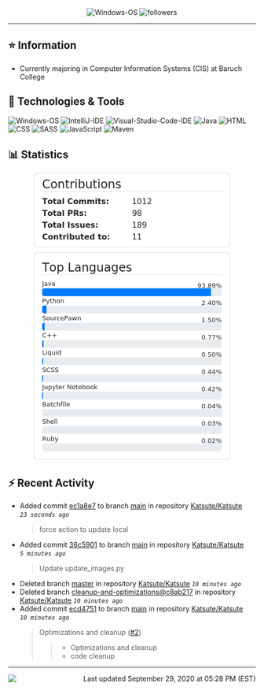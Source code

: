 <div align="center">
    <img 
        src="https://img.shields.io/badge/OS-Windows-informational?style=for-the-badge&color=3278be"
        alt="Windows-OS">
    <img 
        src="https://img.shields.io/github/followers/katsute?color=3278be&style=for-the-badge"
        alt="followers">
</div>

<hr>

## ⭐ Information

 - Currently majoring in Computer Information Systems (CIS) at Baruch College

## 🔧 Technologies & Tools

<img 
    src="https://img.shields.io/badge/OS-Windows-informational?style=flat-square&color=3278be"
    alt="Windows-OS">
<img 
    src="https://img.shields.io/badge/Editor-IntelliJ_IDEA-informational?style=flat-square&logo=intellij-idea&logoColor=white&color=3278be"
    alt="IntelliJ-IDE">
<img 
    src="https://img.shields.io/badge/Editor-Visual_Studio_Code-informational?style=flat-square&logo=Visual-Studio-Code&logoColor=white&color=3278be"
    alt="Visual-Studio-Code-IDE">
<img 
    src="https://img.shields.io/badge/Code-Java-informational?style=flat-square&logo=java&logoColor=white&color=3278be"
    alt="Java">
<img 
    src="https://img.shields.io/badge/Code-HTML-informational?style=flat-square&logo=html5&logoColor=white&color=3278be"
    alt="HTML">
<img 
    src="https://img.shields.io/badge/Code-CSS-informational?style=flat-square&logo=css-wizardry&logoColor=white&color=3278be"
    alt="CSS">
<img 
    src="https://img.shields.io/badge/Code-SASS-informational?style=flat-square&logo=sass&logoColor=white&color=3278be"
    alt="SASS">
<img 
    src="https://img.shields.io/badge/Code-JavaScript-informational?style=flat-square&logo=javascript&logoColor=white&color=3278be"
    alt="JavaScript">
<img 
    src="https://img.shields.io/badge/Tools-Maven-informational?style=flat-square&logo=apache-maven&logoColor=white&color=3278be"
    alt="Maven">

## 📊 Statistics
<div align="center">
    <a href="https://github.com/Katsute/">
        <img src="https://github.com/Katsute/Katsute/blob/master/contributions.png">
    </a>
    <a href="https://github.com/Katsute/">
        <img src="https://github.com/Katsute/Katsute/blob/master/languages.png">
    </a>
</div>

## ⚡ Recent Activity

 - Added commit [ec1a8e7](https://github.com/Katsute/Katsute/commit/ec1a8e77de5921acd22fbc65b333b7f7e6287e6d) to branch [main](https://github.com/Katsute/Katsute/tree/main) in repository [Katsute/Katsute](https://github.com/Katsute/Katsute)  *`23 seconds ago`*
   > force action to update local
 - Added commit [36c5901](https://github.com/Katsute/Katsute/commit/36c59010679018c8764a855de4ed22973e78eb2c) to branch [main](https://github.com/Katsute/Katsute/tree/main) in repository [Katsute/Katsute](https://github.com/Katsute/Katsute)  *`5 minutes ago`*
   > Update update_images.py
 - Deleted branch [master](https://github.com/Katsute/Katsute/tree/master) in repository [Katsute/Katsute](https://github.com/Katsute/Katsute) *`10 minutes ago`*
 - Deleted branch [cleanup-and-optimizations@c8ab217](https://github.com/Katsute/Katsute/tree/cleanup-and-optimizations@c8ab217) in repository [Katsute/Katsute](https://github.com/Katsute/Katsute) *`10 minutes ago`*
 - Added commit [ecd4751](https://github.com/Katsute/Katsute/commit/ecd47516fac43b09c98895e1e11b584c4191d520) to branch [main](https://github.com/Katsute/Katsute/tree/main) in repository [Katsute/Katsute](https://github.com/Katsute/Katsute)  *`10 minutes ago`*
   > Optimizations and cleanup ([#2](https://github.com/Katsute/Katsute/issues/2))
   >  > * Optimizations and cleanup
   >  > * code cleanup

---
<img align="left" src="https://github.com/Katsute/Katsute/workflows/Update%20README.md/badge.svg"><p align="right">Last updated September 29, 2020 at 05:28 PM (EST)</p>
